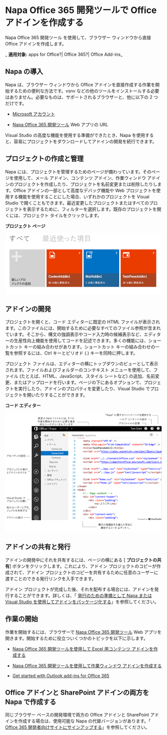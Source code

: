 
# Napa Office 365 開発ツールで Office アドインを作成する
Napa Office 365 開発ツール を使用して、ブラウザー ウィンドウから直接 Office アドインを作成します。

 _ **適用対象:** apps for Office?| Office 365?| Office Add-ins_


## Napa の導入


Napa は、ブラウザー ウィンドウから Office アドインを直接作成する作業を開始するための便利な方法です。vsnv などの他のツールをインストールする必要はありません。必要なものは、サポートされるブラウザーと、他に以下の 2 つだけです。


- [Microsoft アカウント](http://www.microsoft.com/ja-jp/account/default.aspx)
    
- [Napa Office 365 開発ツール](https://www.napacloudapp.com) Web アプリの URL
    
Visual Studio の高度な機能を使用する準備ができたとき、Napa を使用すると、容易にプロジェクトをダウンロードしてアドインの開発を続行できます。


## プロジェクトの作成と管理


Napa には、プロジェクトを管理するためのページが備わっています。そのページを使用して、メール アドイン、コンテンツ アドイン、作業ウィンドウ アドインのプロジェクトを作成したり、プロジェクトを名前変更または削除したりします。Office アドインの一部として高度なデバッグ機能や Web プロジェクトを使用する機能を使用することにした場合、いずれかのプロジェクトを Visual Studio で開くこともできます。最近変更したプロジェクトまたはすべてのプロジェクトを表示するために、フィルターを選択します。既存のプロジェクトを開くには、プロジェクト タイルをクリックします。


**プロジェクト ページ**

![プロジェクト ページ](../../images/08fc36cf-7cc1-442f-a9a5-b6bb30d786a4.png)


## アドインの開発


プロジェクトを開くと、コード エディターに既定の HTML ファイルが表示されます。このファイルには、開始するために必要なすべてのファイル参照が含まれています。そこから、構文の強調表示やコード入力時の候補表示など、エディターの生産性向上機能を使用してコードを記述できます。多くの機能には、ショートカット キーの組み合わせがあります。ショートカット キーの組み合わせの一覧を参照するには、Ctrl キーとピリオド (.) キーを同時に押します。

プロジェクト ファイルは、エディターの横にトップダウンのビューとして表示されます。ファイルおよびフォルダーのコンテキスト メニューを使用して、ファイル (たとえば、HTML、JavaScript、スタイル シートなど) の追加、名前変更、またはアップロードを行います。ページの下にあるオプションで、プロジェクトを実行したり、アドインのプロパティを変更したり、Visual Studio でプロジェクトを開いたりすることができます。


**コード エディター**

![コード エディター](../../images/Apps_NAPA_Code_Editor.PNG)


## アドインの共有と発行


アドインの開発中にそれを共有するには、ページの横にある [ **プロジェクトの共有**] ボタンをクリックします。これにより、アドイン プロジェクトのコピーが作成されて、アドイン プロジェクトのコピーを共有するために任意のユーザーに渡すことのできる発行リンクを入手できます。

アドイン プロジェクトが完成した後、それを配布する場合には、アドインを発行することができます。詳しくは、「 [発行のための準備として Napa または Visual Studio を使用してアドインをパッケージ化する](../publish/package-your-add-in-using-napa-or-visual-studio.md)」を参照してください。




## 作業の開始


作業を開始するには、ブラウザーで [Napa Office 365 開発ツール](https://www.napacloudapp.com/) Web アプリを開きます。開始するために役立ついくつかのトピックを以下に示します。


- [Napa Office 365 開発ツールを使用して Excel 用コンテンツ アドインを作成する](create-a-content-add-in-with-napa.md)
    
- [Napa Office 365 開発ツールを使用して作業ウィンドウ アドインを作成する](create-a-task-pane-add-in-with-napa.md)
    
- [Get started with Outlook add-ins for Office 365](https://dev.outlook.com/MailAppsGettingStarted/GetStarted.aspx)
    

## Office アドインと SharePoint アドインの両方を Napa で作成する


同じブラウザー ベースの開発環境で両方の Office アドインと SharePoint アドインを作成する場合は、使用可能な Napa の代替バージョンがあります。「 [Office 365 開発者向けサイトにサインアップする](http://msdn.microsoft.com/library/b22ce52a-ae9e-4831-9b68-c9210af6dc54%28Office.15%29.aspx#o365_signup)」を参照してください。

